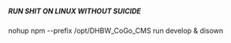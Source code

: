 
##### RUN SHIT ON LINUX WITHOUT SUICIDE #####
nohup npm --prefix /opt/DHBW_CoGo_CMS run develop &
disown
